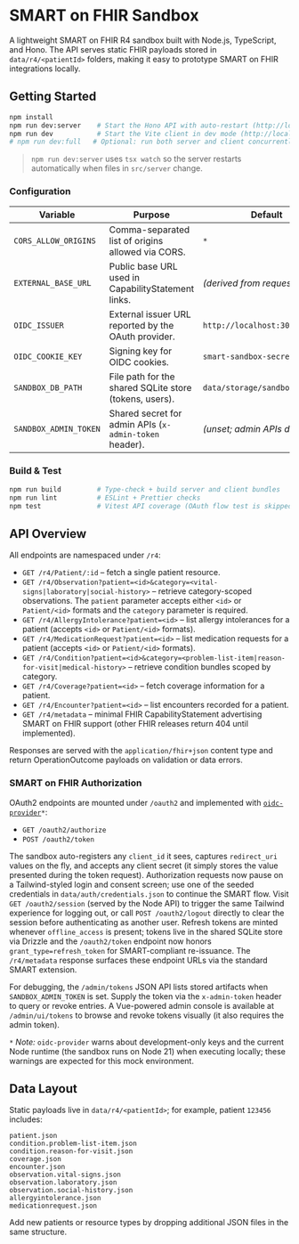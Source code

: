 # SMART on FHIR Sandbox

A lightweight SMART on FHIR R4 sandbox built with Node.js, TypeScript, and Hono. The API serves static FHIR payloads stored in `data/r4/<patientId>` folders, making it easy to prototype SMART on FHIR integrations locally.

## Getting Started

```bash
npm install
npm run dev:server    # Start the Hono API with auto-restart (http://localhost:3000)
npm run dev           # Start the Vite client in dev mode (http://localhost:5173)
# npm run dev:full   # Optional: run both server and client concurrently
```

> `npm run dev:server` uses `tsx watch` so the server restarts automatically when files in `src/server` change.

### Configuration

| Variable             | Purpose                                             | Default                      |
|----------------------|-----------------------------------------------------|------------------------------|
| `CORS_ALLOW_ORIGINS` | Comma-separated list of origins allowed via CORS.   | `*`                          |
| `EXTERNAL_BASE_URL`  | Public base URL used in CapabilityStatement links. | *(derived from request)*     |
| `OIDC_ISSUER`        | External issuer URL reported by the OAuth provider. | `http://localhost:3000/oauth2` |
| `OIDC_COOKIE_KEY`    | Signing key for OIDC cookies.                       | `smart-sandbox-secret`       |
| `SANDBOX_DB_PATH`    | File path for the shared SQLite store (tokens, users). | `data/storage/sandbox.sqlite` |
| `SANDBOX_ADMIN_TOKEN`| Shared secret for admin APIs (`x-admin-token` header). | *(unset; admin APIs disabled)* |

### Build & Test

```bash
npm run build         # Type-check + build server and client bundles
npm run lint          # ESLint + Prettier checks
npm test              # Vitest API coverage (OAuth flow test is skipped in the sandbox runtime)
```

## API Overview

All endpoints are namespaced under `/r4`:

- `GET /r4/Patient/:id` – fetch a single patient resource.
- `GET /r4/Observation?patient=<id>&category=<vital-signs|laboratory|social-history>` – retrieve category-scoped observations. The `patient` parameter accepts either `<id>` or `Patient/<id>` formats and the `category` parameter is required.
- `GET /r4/AllergyIntolerance?patient=<id>` – list allergy intolerances for a patient (accepts `<id>` or `Patient/<id>` formats).
- `GET /r4/MedicationRequest?patient=<id>` – list medication requests for a patient (accepts `<id>` or `Patient/<id>` formats).
- `GET /r4/Condition?patient=<id>&category=<problem-list-item|reason-for-visit|medical-history>` – retrieve condition bundles scoped by category.
- `GET /r4/Coverage?patient=<id>` – fetch coverage information for a patient.
- `GET /r4/Encounter?patient=<id>` – list encounters recorded for a patient.
- `GET /r4/metadata` – minimal FHIR CapabilityStatement advertising SMART on FHIR support (other FHIR releases return 404 until implemented).

Responses are served with the `application/fhir+json` content type and return OperationOutcome payloads on validation or data errors.

### SMART on FHIR Authorization

OAuth2 endpoints are mounted under `/oauth2` and implemented with [`oidc-provider`](https://github.com/panva/node-oidc-provider)`*`:

- `GET /oauth2/authorize`
- `POST /oauth2/token`

The sandbox auto-registers any `client_id` it sees, captures `redirect_uri` values on the fly, and accepts any client secret (it simply stores the value presented during the token request). Authorization requests now pause on a Tailwind-styled login and consent screen; use one of the seeded credentials in `data/auth/credentials.json` to continue the SMART flow. Visit `GET /oauth2/session` (served by the Node API) to trigger the same Tailwind experience for logging out, or call `POST /oauth2/logout` directly to clear the session before authenticating as another user. Refresh tokens are minted whenever `offline_access` is present; tokens live in the shared SQLite store via Drizzle and the `/oauth2/token` endpoint now honors `grant_type=refresh_token` for SMART-compliant re-issuance. The `/r4/metadata` response surfaces these endpoint URLs via the standard SMART extension.

For debugging, the `/admin/tokens` JSON API lists stored artifacts when `SANDBOX_ADMIN_TOKEN` is set. Supply the token via the `x-admin-token` header to query or revoke entries. A Vue-powered admin console is available at `/admin/ui/tokens` to browse and revoke tokens visually (it also requires the admin token).

`*` _Note:_ `oidc-provider` warns about development-only keys and the current Node runtime (the sandbox runs on Node 21) when executing locally; these warnings are expected for this mock environment.

## Data Layout

Static payloads live in `data/r4/<patientId>`; for example, patient `123456` includes:

```
patient.json
condition.problem-list-item.json
condition.reason-for-visit.json
coverage.json
encounter.json
observation.vital-signs.json
observation.laboratory.json
observation.social-history.json
allergyintolerance.json
medicationrequest.json
```

Add new patients or resource types by dropping additional JSON files in the same structure.
